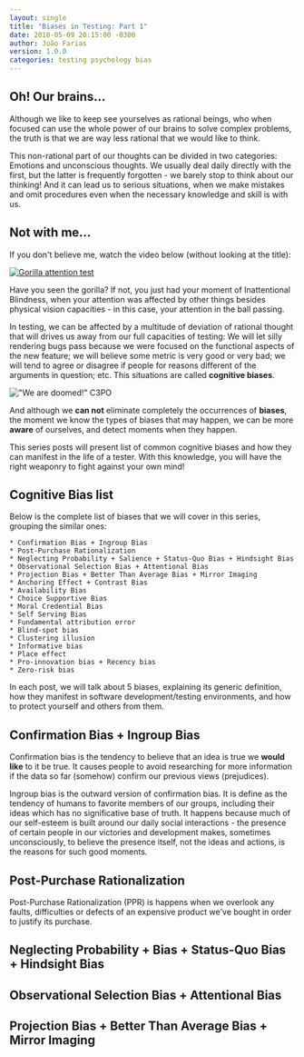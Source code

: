 ```yaml
---
layout: single
title: "Biases in Testing: Part 1"
date: 2018-05-09 20:15:00 -0300
author: João Farias
version: 1.0.0
categories: testing psychology bias
---
```


## Oh! Our brains...

Although we like to keep see yourselves as rational beings, who when focused can use the whole
power of our brains to solve complex problems, the truth is that we are way less rational that
we would like to think.

This non-rational part of our thoughts can be divided in two categories: Emotions and unconscious thoughts.
We usually deal daily directly with the first, but the latter is frequently forgotten - we barely stop to
think about our thinking! And it can lead us to serious situations, when we make mistakes and omit procedures
even when the necessary knowledge and skill is with us.

## Not with me...

If you don't believe me, watch the video below (without looking at the title):

[![Gorilla attention test](http://img.youtube.com/vi/UfA3ivLK_tE/0.jpg)](http://www.youtube.com/watch?v=UfA3ivLK_tE "Gorilla attention test")

Have you seen the gorilla? If not, you just had your moment of Inattentional Blindness, when your attention
was affected by other things besides physical vision capacities - in this case, your attention in the
ball passing.

In testing, we can be affected by a multitude of deviation of rational thought that will drives us away
from our full capacities of testing: We will let silly rendering bugs pass because we were focused on
the functional aspects of the new feature; we will believe some metric is very good or very bad; we
will tend to agree or disagree if people for reasons different of the arguments in question; etc. This
situations are called **cognitive biases**.

!["We are doomed!" C3PO](https://78.media.tumblr.com/d5f9dd80fdc3573c85a7ebb275a929cc/tumblr_n52a3hNrvd1qg4blro1_500.gif)

And although we **can not** eliminate completely the occurrences of **biases**, the moment we know the types
of biases that may happen, we can be more **aware** of ourselves, and detect moments when they happen.

This series posts will present list of common cognitive biases and how they can manifest in the life of a tester.
With this knowledge, you will have the right weaponry to fight against your own mind!

## Cognitive Bias list

Below is the complete list of biases that we will cover in this series, grouping the similar ones:

    * Confirmation Bias + Ingroup Bias
    * Post-Purchase Rationalization
    * Neglecting Probability + Salience + Status-Quo Bias + Hindsight Bias
    * Observational Selection Bias + Attentional Bias
    * Projection Bias + Better Than Average Bias + Mirror Imaging
    * Anchoring Effect + Contrast Bias
    * Availability Bias
    * Choice Supportive Bias
    * Moral Credential Bias
    * Self Serving Bias
    * Fundamental attribution error
    * Blind-spot bias
    * Clustering illusion
    * Informative bias
    * Place effect
    * Pro-innovation bias + Recency bias
    * Zero-risk bias

In each post, we will talk about 5 biases, explaining its generic definition, how they
manifest in software development/testing environments, and how to protect yourself and others
from them.

## Confirmation Bias + Ingroup Bias

Confirmation bias is the tendency to believe that an idea is true we **would like** to it be true. It causes people to avoid researching for more information if the data so far (somehow) confirm our previous views (prejudices).

Ingroup bias is the outward version of confirmation bias. It is define as the tendency of humans to favorite members of our groups, including their ideas which has no significative base of truth. It happens because much of our self-esteem is built around our daily social interactions - the presence of certain people in our victories and development makes, sometimes unconsciously, to believe the presence itself, not the ideas and actions, is the reasons for such good moments.

## Post-Purchase Rationalization

Post-Purchase Rationalization (PPR) is happens when we overlook any faults, difficulties or defects of an expensive product we've bought in order to justify its purchase.

## Neglecting Probability + Bias + Status-Quo Bias + Hindsight Bias

## Observational Selection Bias + Attentional Bias

## Projection Bias + Better Than Average Bias + Mirror Imaging
